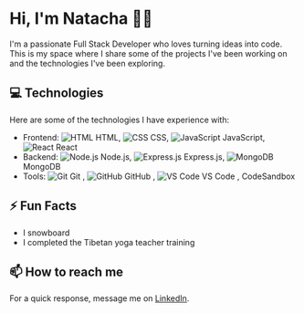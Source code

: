 # **Hi, I'm Natacha** 👋🏻
I'm a passionate Full Stack Developer who loves turning ideas into code. This is my space where I share some of the projects I've been working on and the technologies I've been exploring.

## **💻 Technologies**
Here are some of the technologies I have experience with:

- Frontend: ![HTML](https://img.icons8.com/color/48/000000/html-5.png) HTML, ![CSS](https://img.icons8.com/color/48/000000/css3.png) CSS, ![JavaScript](https://img.icons8.com/color/48/000000/javascript.png) JavaScript, ![React](https://img.icons8.com/color/48/000000/react-native.png) React
- Backend: ![Node.js](https://img.icons8.com/color/48/000000/nodejs.png) Node.js, ![Express.js](https://img.icons8.com/color/48/000000/express.png) Express.js, ![MongoDB](https://img.icons8.com/color/48/000000/mongodb.png) MongoDB
- Tools: ![Git](https://img.icons8.com/color/48/000000/git.png) Git
, ![GitHub](https://img.icons8.com/color/48/000000/github--v1.png) GitHub
, ![VS Code](https://img.icons8.com/color/48/000000/visual-studio-code-2019.png) VS Code
, CodeSandbox

## **⚡ Fun Facts**

- I snowboard
- I completed the Tibetan yoga teacher training

## **📫 How to reach me**
For a quick response, message me on [LinkedIn](https://www.linkedin.com/in/natacha-vaz-27020793/?trk=opento_sprofile_goalscard).

<!---
NatachaVaz/NatachaVaz is a ✨ special ✨ repository because its `README.md` (this file) appears on your GitHub profile.
You can click the Preview link to take a look at your changes.
--->
